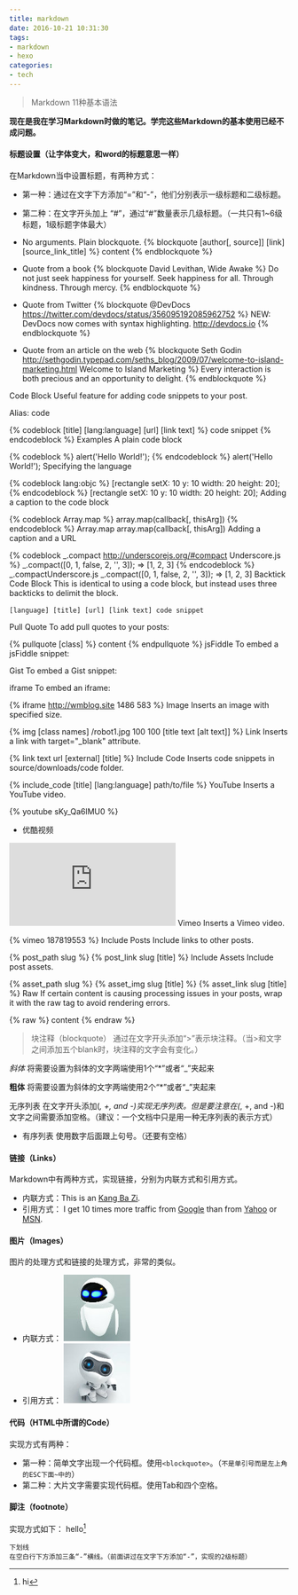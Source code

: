 ```yaml
---
title: markdown
date: 2016-10-21 10:31:30
tags: 
- markdown
- hexo
categories: 
- tech
---
```


> Markdown 11种基本语法


**现在是我在学习Markdown时做的笔记。学完这些Markdown的基本使用已经不成问题。**
#### 标题设置（让字体变大，和word的标题意思一样）
<!--more-->
在Markdown当中设置标题，有两种方式：
* 第一种：通过在文字下方添加“=”和“-”，他们分别表示一级标题和二级标题。
+ 第二种：在文字开头加上 “#”，通过“#”数量表示几级标题。（一共只有1~6级标题，1级标题字体最大）

+ No arguments. Plain blockquote.
{% blockquote [author[, source]] [link] [source_link_title] %}
content
{% endblockquote %}

+ Quote from a book
{% blockquote David Levithan, Wide Awake %}
Do not just seek happiness for yourself. Seek happiness for all. Through kindness. Through mercy.
{% endblockquote %}

+ Quote from Twitter
{% blockquote @DevDocs https://twitter.com/devdocs/status/356095192085962752 %}
NEW: DevDocs now comes with syntax highlighting. http://devdocs.io
{% endblockquote %}

+ Quote from an article on the web
{% blockquote Seth Godin http://sethgodin.typepad.com/seths_blog/2009/07/welcome-to-island-marketing.html Welcome to Island Marketing %}
Every interaction is both precious and an opportunity to delight.
{% endblockquote %}

Code Block
Useful feature for adding code snippets to your post.

Alias: code

{% codeblock [title] [lang:language] [url] [link text] %}
code snippet
{% endcodeblock %}
Examples
A plain code block

{% codeblock %}
alert('Hello World!');
{% endcodeblock %}
alert('Hello World!');
Specifying the language

{% codeblock lang:objc %}
[rectangle setX: 10 y: 10 width: 20 height: 20];
{% endcodeblock %}
[rectangle setX: 10 y: 10 width: 20 height: 20];
Adding a caption to the code block

{% codeblock Array.map %}
array.map(callback[, thisArg])
{% endcodeblock %}
Array.map
array.map(callback[, thisArg])
Adding a caption and a URL

{% codeblock _.compact http://underscorejs.org/#compact Underscore.js %}
_.compact([0, 1, false, 2, '', 3]);
=> [1, 2, 3]
{% endcodeblock %}
_.compactUnderscore.js
_.compact([0, 1, false, 2, '', 3]);
=> [1, 2, 3]
Backtick Code Block
This is identical to using a code block, but instead uses three backticks to delimit the block.

``` 
[language] [title] [url] [link text] code snippet
```
Pull Quote
To add pull quotes to your posts:

{% pullquote [class] %}
content
{% endpullquote %}
jsFiddle
To embed a jsFiddle snippet:

Gist
To embed a Gist snippet:


iframe
To embed an iframe:

{% iframe http://wmblog.site 1486 583 %}
Image
Inserts an image with specified size.

{% img [class names] /robot1.jpg 100 100 [title text [alt text]] %}
Link
Inserts a link with target="_blank" attribute.

{% link text url [external] [title] %}
Include Code
Inserts code snippets in source/downloads/code folder.

{% include_code [title] [lang:language] path/to/file %}
YouTube
Inserts a YouTube video.

{% youtube sKy_Qa6lMU0 %}


+ 优酷视频
<iframe height=150 width=300 src='http://player.youku.com/embed/XMTc2Nzc0MDExMg==' frameborder=0 'allowfullscreen'></iframe>
Vimeo
Inserts a Vimeo video.

{% vimeo 187819553 %}
Include Posts
Include links to other posts.

{% post_path slug %}
{% post_link slug [title] %}
Include Assets
Include post assets.

{% asset_path slug %}
{% asset_img slug [title] %}
{% asset_link slug [title] %}
Raw
If certain content is causing processing issues in your posts, wrap it with the raw tag to avoid rendering errors.

{% raw %}
content
{% endraw %}

> 块注释（blockquote）
通过在文字开头添加“>”表示块注释。（当>和文字之间添加五个blank时，块注释的文字会有变化。）

_斜体_
将需要设置为斜体的文字两端使用1个“*”或者“_”夹起来

__粗体__
将需要设置为斜体的文字两端使用2个“*”或者“_”夹起来

无序列表
在文字开头添加(*, +, and -)实现无序列表。但是要注意在(*, +, and -)和文字之间需要添加空格。（建议：一个文档中只是用一种无序列表的表示方式）

+ 有序列表
使用数字后面跟上句号。（还要有空格）

#### 链接（Links）
Markdown中有两种方式，实现链接，分别为内联方式和引用方式。
- 内联方式：This is an [Kang Ba Zi](http://kangbazi.top/).
- 引用方式：
I get 10 times more traffic from [Google][1] than from [Yahoo][2] or [MSN][3].  

[1]: http://google.com/        "Google" 
[2]: http://search.yahoo.com/  "Yahoo Search" 
[3]: http://search.msn.com/    "MSN Search"


#### 图片（Images）
图片的处理方式和链接的处理方式，非常的类似。
- 内联方式：
![robot](/robot1.jpg "Title")
- 引用方式：
![robot's brother][id] 

[id]: /robot2.jpg "Title"

#### 代码（HTML中所谓的Code）
实现方式有两种：
+ 第一种：简单文字出现一个代码框。使用`<blockquote>`。（`不是单引号而是左上角的ESC下面~中的`）
+ 第二种：大片文字需要实现代码框。使用Tab和四个空格。

#### 脚注（footnote）
实现方式如下：
hello[^hello]
[^hello]: hi

``````
下划线
在空白行下方添加三条“-”横线。（前面讲过在文字下方添加“-”，实现的2级标题）
``````
